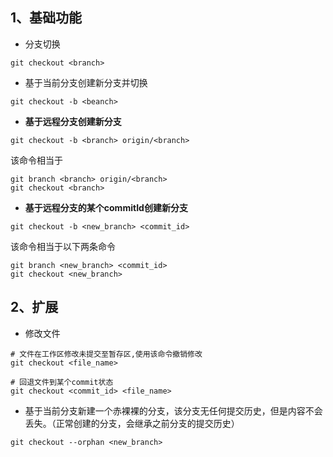 ## 1、基础功能

* 分支切换
```shell
git checkout <branch>
````
* 基于当前分支创建新分支并切换
```shell
git checkout -b <beanch>
```
* **基于远程分支创建新分支**
```shell
git checkout -b <branch> origin/<branch>
```
该命令相当于
```shell
git branch <branch> origin/<branch>
git checkout <branch>
```
* **基于远程分支的某个commitId创建新分支**
```shell
git checkout -b <new_branch> <commit_id>
```
该命令相当于以下两条命令
```shell
git branch <new_branch> <commit_id>
git checkout <new_branch>
```
## 2、扩展

* 修改文件
```shell
# 文件在工作区修改未提交至暂存区,使用该命令撤销修改
git checkout <file_name>

# 回退文件到某个commit状态
git checkout <commit_id> <file_name>
```
* 基于当前分支新建一个赤裸裸的分支，该分支无任何提交历史，但是内容不会丢失。（正常创建的分支，会继承之前分支的提交历史）
```shell
git checkout --orphan <new_branch>
```